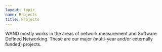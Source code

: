 ```yaml
---
layout: topic
name: Projects
title: Projects
---
```


WAND mostly works in the areas of network measurement and Software Defined Networking. These are our major (multi-year and/or externally funded) projects.
